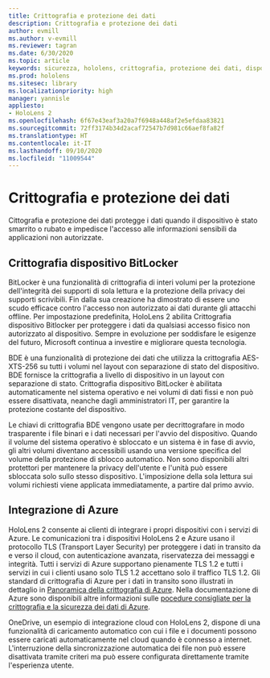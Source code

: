 ```yaml
---
title: Crittografia e protezione dei dati
description: Crittografia e protezione dei dati
author: evmill
ms.author: v-evmill
ms.reviewer: tagran
ms.date: 6/30/2020
ms.topic: article
keywords: sicurezza, hololens, crittografia, protezione dei dati, dispositivo BitLocker, BitLocker, bitlocker, crittografia bitlocker, integrazione di azure
ms.prod: hololens
ms.sitesec: library
ms.localizationpriority: high
manager: yannisle
appliesto:
- HoloLens 2
ms.openlocfilehash: 6f67e43eaf3a20a7f6948a448af2e5efdaa83821
ms.sourcegitcommit: 72ff3174b34d2acaf72547b7d981c66aef8fa82f
ms.translationtype: HT
ms.contentlocale: it-IT
ms.lasthandoff: 09/10/2020
ms.locfileid: "11009544"
---
```

# Crittografia e protezione dei dati

Cittografia e protezione dei dati protegge i dati quando il dispositivo è stato smarrito o rubato e impedisce l'accesso alle informazioni sensibili da applicazioni non autorizzate.

## Crittografia dispositivo BitLocker

BitLocker è una funzionalità di crittografia di interi volumi per la protezione dell'integrità dei supporti di sola lettura e la protezione della privacy dei supporti scrivibili.  Fin dalla sua creazione ha dimostrato di essere uno scudo efficace contro l'accesso non autorizzato ai dati durante gli attacchi offline. Per impostazione predefinita, HoloLens 2 abilita Crittografia dispositivo Bitlocker per proteggere i dati da qualsiasi accesso fisico non autorizzato al dispositivo. Sempre in evoluzione per soddisfare le esigenze del futuro, Microsoft continua a investire e migliorare questa tecnologia.

BDE è una funzionalità di protezione dei dati che utilizza la crittografia AES-XTS-256 su tutti i volumi nel layout con separazione di stato del dispositivo. BDE fornisce la crittografia a livello di dispositivo in un layout con separazione di stato. Crittografia dispositivo BitLocker è abilitata automaticamente nel sistema operativo e nei volumi di dati fissi e non può essere disattivata, neanche dagli amministratori IT, per garantire la protezione costante del dispositivo.

Le chiavi di crittografia BDE vengono usate per decrittografare in modo trasparente i file binari e i dati necessari per l'avvio del dispositivo. Quando il volume del sistema operativo è sbloccato e un sistema è in fase di avvio, gli altri volumi diventano accessibili usando una versione specifica del volume della protezione di sblocco automatico. Non sono disponibili altri protettori per mantenere la privacy dell'utente e l'unità può essere sbloccata solo sullo stesso dispositivo. L'imposizione della sola lettura sui volumi richiesti viene applicata immediatamente, a partire dal primo avvio.

## Integrazione di Azure 

HoloLens 2 consente ai clienti di integrare i propri dispositivi con i servizi di Azure. Le comunicazioni tra i dispositivi HoloLens 2 e Azure usano il protocollo TLS (Transport Layer Security) per proteggere i dati in transito da e verso il cloud, con autenticazione avanzata, riservatezza dei messaggi e integrità. Tutti i servizi di Azure supportano pienamente TLS 1.2 e tutti i servizi in cui i clienti usano solo TLS 1.2 accettano solo il traffico TLS 1.2. Gli standard di crittografia di Azure per i dati in transito sono illustrati in dettaglio in [Panoramica della crittografia di Azure](https://docs.microsoft.com/azure/security/fundamentals/encryption-overview). Nella documentazione di Azure sono disponibili altre informazioni sulle [pocedure consigliate per la crittografia e la sicurezza dei dati di Azure](https://docs.microsoft.com/azure/security/fundamentals/data-encryption-best-practices). 

OneDrive, un esempio di integrazione cloud con HoloLens 2, dispone di una funzionalità di caricamento automatico con cui i file e i documenti possono essere caricati automaticamente nel cloud quando è connesso a internet. L'interruzione della sincronizzazione automatica dei file non può essere disattivata tramite criteri ma può essere configurata direttamente tramite l'esperienza utente. 
